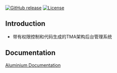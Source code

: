 [![GitHub release](https://img.shields.io/badge/release-1.0.0-28a745.svg)](https://github.com/0nebean/com.alibaba.druid-0nebean.custom/releases)
[![License](https://img.shields.io/badge/license-Apache%202-4EB1BA.svg)](https://www.apache.org/licenses/LICENSE-2.0.html)


Introduction
---
- 带有权限控制和代码生成的TMA架构后台管理系统

Documentation
---

[Aluminium Documentation](https://www.jianshu.com/u/2bb3ca25a3e0)

